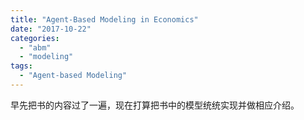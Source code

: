```yaml
---
title: "Agent-Based Modeling in Economics"
date: "2017-10-22"
categories: 
  - "abm"
  - "modeling"
tags:
  - "Agent-based Modeling"
---
```


早先把书的内容过了一遍，现在打算把书中的模型统统实现并做相应介绍。
